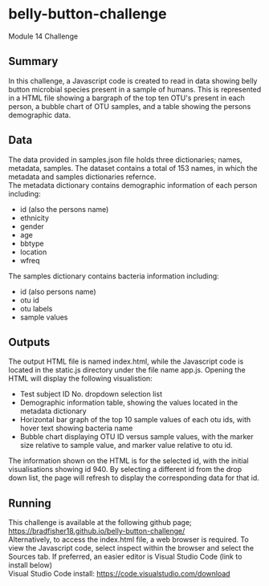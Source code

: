 # belly-button-challenge
Module 14 Challenge
## Summary
In this challenge, a Javascript code is created to read in data showing belly button microbial species present in a sample of humans. This is represented in a HTML file showing a bargraph of the top ten OTU's present in each person, a bubble chart of OTU samples, and a table showing the persons demographic data.
## Data
The data provided in samples.json file holds three dictionaries; names, metadata, samples. The dataset contains a total of 153 names, in which the metadata and samples dictionaries refernce.\
The metadata dictionary contains demographic information of each person including:
* id (also the persons name)
* ethnicity
* gender
* age
* bbtype
* location
* wfreq

The samples dictionary contains bacteria information including:
* id (also persons name)
* otu id
* otu labels
* sample values

## Outputs
The output HTML file is named index.html, while the Javascript code is located in the static.js directory under the file name app.js. Opening the HTML will display the following visualistion:
* Test subject ID No. dropdown selection list
* Demographic information table, showing the values located in the metadata dictionary
* Horizontal bar graph of the top 10 sample values of each otu ids, with hover text showing bacteria name
* Bubble chart displaying OTU ID versus sample values, with the marker size relative to sample value, and marker value relative to otu id.

The information shown on the HTML is for the selected id, with the initial visualisations showing id 940. By selecting a different id from the drop down list, the page will refresh to display the corresponding data for that id.
## Running
This challenge is available at the following github page; https://bradfisher18.github.io/belly-button-challenge/ \
Alternatively, to access the index.html file, a web browser is required. To view the Javascript code, select inspect within the browser and select the Sources tab. If preferred, an easier editor is Visual Studio Code (link to install below)\
Visual Studio Code install: https://code.visualstudio.com/download
